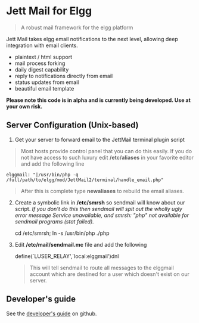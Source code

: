 Jett Mail for Elgg
==================
>A robust mail framework for the elgg platform

Jett Mail takes elgg email notifications to the next level, allowing deep integration with email clients.

 - plaintext / html support
 - mail process forking
 - daily digest capability
 - reply to notifications directly from email
 - status updates from email
 - beautiful email template

**Please note this code is in alpha and is currently being developed. Use at your own risk.**

## Server Configuration (Unix-based)
 1. Get your server to forward email to the JettMail terminal plugin script
> Most hosts provide control panel that you can do this easily. If you do not have access to such luxury edit **/etc/aliases** in your favorite editor and add the following line

    elggmail: "|/usr/bin/php -q /full/path/to/elgg/mod/JettMail2/terminal/handle_email.php"
> After this is complete type **newaliases** to rebuild the email aliases.




 2. Create a symbolic link in **/etc/smrsh** so sendmail will know about our script. *If you don't do this then sendmail will spit out the wholly ugly error message Service unavailable, and smrsh: "php" not available for sendmail programs (stat failed).*

    cd /etc/smrsh;
    ln -s /usr/bin/php ./php

 3. Edit **/etc/mail/sendmail.mc** file and add the following

    define(\`LUSER_RELAY',\`local:elggmail')dnl

    > This will tell sendmail to route all messages to the elggmail account
which are destined for a user which doesn't exist on our server.

## Developer's guide
See the [developer's guide](https://github.com/jumbojett/jettmail/wiki/Developer%27s-Guide) on github.


